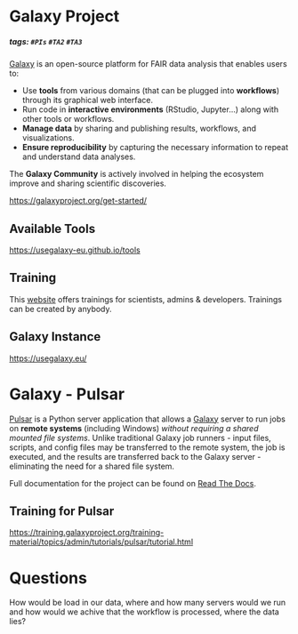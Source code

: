 # Galaxy Project
##### tags: `#PIs` `#TA2` `#TA3`

[Galaxy](https://galaxyproject.org/use/) is an open-source platform for FAIR data analysis that enables users to:

- Use **tools** from various domains (that can be plugged into **workflows**) through its graphical web interface.
- Run code in **interactive environments** (RStudio, Jupyter...) along with other tools or workflows.
- **Manage data** by sharing and publishing results, workflows, and visualizations.
- **Ensure reproducibility** by capturing the necessary information to repeat and understand data analyses.

The **Galaxy Community** is actively involved in helping the ecosystem improve and sharing scientific discoveries.


https://galaxyproject.org/get-started/


## Available Tools

https://usegalaxy-eu.github.io/tools


## Training

This [website](https://training.galaxyproject.org/) offers trainings for scientists, admins & developers. Trainings can be created by anybody.


## Galaxy Instance

https://usegalaxy.eu/


# Galaxy - Pulsar

[Pulsar](https://github.com/galaxyproject/pulsar) is a Python server application that allows a [Galaxy](http://galaxyproject.org/) server to run jobs on **remote systems** (including Windows) *without requiring a shared mounted file systems*. Unlike traditional Galaxy job runners - input files, scripts, and config files may be transferred to the remote system, the job is executed, and the results are transferred back to the Galaxy server - eliminating the need for a shared file system.

Full documentation for the project can be found on [Read The Docs](https://pulsar.readthedocs.io/).


## Training for Pulsar

https://training.galaxyproject.org/training-material/topics/admin/tutorials/pulsar/tutorial.html


# Questions

How would be load in our data, where and how many servers would we run and how would we achive that the workflow is processed, where the data lies?